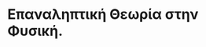 # Επαναληπτική Θεωρία στην Φυσική.

[](A-Theory-Physics.pdf)
[](B-Theory-Physics.pdf)
[](B-Theory-Physics.pdf)
